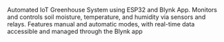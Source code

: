 Automated IoT Greenhouse System using ESP32 and Blynk App. 
Monitors and controls soil moisture, temperature, and humidity via sensors and relays. 
Features manual and automatic modes, with real-time data accessible and managed through the Blynk app
